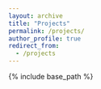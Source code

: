 ```yaml
---
layout: archive
title: "Projects"
permalink: /projects/
author_profile: true
redirect_from:
  - /projects
---
```


{% include base_path %}

